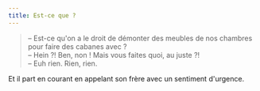 ```yaml
---
title: Est-ce que ?
---
```


> – Est-ce qu'on a le droit de démonter des meubles de nos chambres pour faire des cabanes avec ?  
> – Hein ?! Ben, non ! Mais vous faites quoi, au juste ?!  
> – Euh rien. Rien, rien.

Et il part en courant en appelant son frère avec un sentiment d'urgence.
